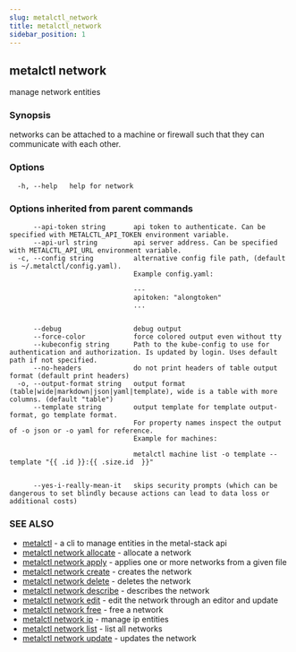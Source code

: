 ```yaml
---
slug: metalctl_network
title: metalctl_network
sidebar_position: 1
---
```


## metalctl network

manage network entities

### Synopsis

networks can be attached to a machine or firewall such that they can communicate with each other.

### Options

```
  -h, --help   help for network
```

### Options inherited from parent commands

```
      --api-token string       api token to authenticate. Can be specified with METALCTL_API_TOKEN environment variable.
      --api-url string         api server address. Can be specified with METALCTL_API_URL environment variable.
  -c, --config string          alternative config file path, (default is ~/.metalctl/config.yaml).
                               Example config.yaml:
                               
                               ---
                               apitoken: "alongtoken"
                               ...
                               
                               
      --debug                  debug output
      --force-color            force colored output even without tty
      --kubeconfig string      Path to the kube-config to use for authentication and authorization. Is updated by login. Uses default path if not specified.
      --no-headers             do not print headers of table output format (default print headers)
  -o, --output-format string   output format (table|wide|markdown|json|yaml|template), wide is a table with more columns. (default "table")
      --template string        output template for template output-format, go template format.
                               For property names inspect the output of -o json or -o yaml for reference.
                               Example for machines:
                               
                               metalctl machine list -o template --template "{{ .id }}:{{ .size.id  }}"
                               
                               
      --yes-i-really-mean-it   skips security prompts (which can be dangerous to set blindly because actions can lead to data loss or additional costs)
```

### SEE ALSO

* [metalctl](./metalctl.md)	 - a cli to manage entities in the metal-stack api
* [metalctl network allocate](./metalctl_network_allocate.md)	 - allocate a network
* [metalctl network apply](./metalctl_network_apply.md)	 - applies one or more networks from a given file
* [metalctl network create](./metalctl_network_create.md)	 - creates the network
* [metalctl network delete](./metalctl_network_delete.md)	 - deletes the network
* [metalctl network describe](./metalctl_network_describe.md)	 - describes the network
* [metalctl network edit](./metalctl_network_edit.md)	 - edit the network through an editor and update
* [metalctl network free](./metalctl_network_free.md)	 - free a network
* [metalctl network ip](./metalctl_network_ip.md)	 - manage ip entities
* [metalctl network list](./metalctl_network_list.md)	 - list all networks
* [metalctl network update](./metalctl_network_update.md)	 - updates the network

